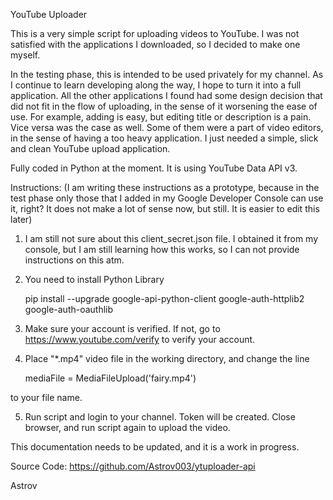 YouTube Uploader


This is a very simple script for uploading videos to YouTube.
I was not satisfied with the applications I downloaded, so I decided to make one myself.

In the testing phase, this is intended to be used privately for my channel. As I continue to learn developing along the way, I hope to turn it into a full application. All the other applications I found had some design decision that did not fit in the flow of uploading, in the sense of it worsening the ease of use. For example, adding is easy, but editing title or description is a pain. Vice versa was the case as well. Some of them were a part of video editors, in the sense of having a too heavy application. I just needed a simple, slick and clean YouTube upload application.

Fully coded in Python at the moment. It is using YouTube Data API v3.

Instructions: (I am writing these instructions as a prototype, because in the test phase only those that I added in my Google Developer Console can use it, right? It does not make a lot of sense now, but still. It is easier to edit this later)

1. I am still not sure about this client_secret.json file. I obtained it from my console, but I am still learning how this works, so I can not provide instructions on this atm.

2. You need to install Python Library 

	pip install --upgrade google-api-python-client google-auth-httplib2 google-auth-oauthlib

3. Make sure your account is verified. If not, go to https://www.youtube.com/verify to verify your account.

4. Place "*.mp4" video file in the working directory, and change the line

	mediaFile = MediaFileUpload('fairy.mp4') 
	
to your file name.

5. Run script and login to your channel. Token will be created. Close browser, and run script again to upload the video.

This documentation needs to be updated, and it is a work in progress.

Source Code:
https://github.com/Astrov003/ytuploader-api

Astrov
